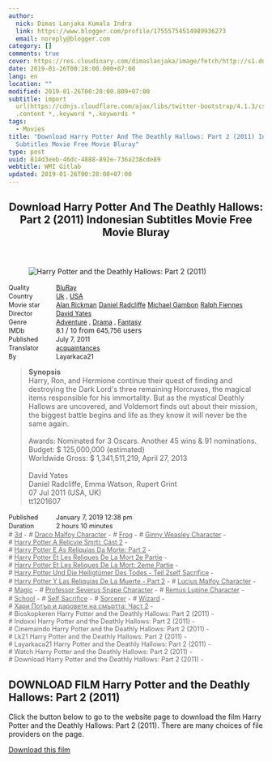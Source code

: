 ```yaml
---
author:
  nick: Dimas Lanjaka Kumala Indra
  link: https://www.blogger.com/profile/17555754514989936273
  email: noreply@blogger.com
category: []
comments: true
cover: https://res.cloudinary.com/dimaslanjaka/image/fetch/http://s1.dunia21.org/wp-content/uploads/2015/12/film-harry-potter-and-the-deathly-hallows-part-2-2011.jpg
date: 2019-01-26T00:28:00.000+07:00
lang: en
location: ""
modified: 2019-01-26T00:28:00.809+07:00
subtitle: import
  url(https://cdnjs.cloudflare.com/ajax/libs/twitter-bootstrap/4.1.3/css/bootstrap.min.css);
  .content *,.keyword *,.keywords *
tags:
  - Movies
title: "Download Harry Potter And The Deathly Hallows: Part 2 (2011) Indonesian
  Subtitles Movie Free Movie Bluray"
type: post
uuid: 814d3eeb-46dc-4888-892e-736a238cde89
webtitle: WMI Gitlab
updated: 2019-01-26T00:28:00+07:00
---
```


<div>  <style>  @import url("https://cdnjs.cloudflare.com/ajax/libs/twitter-bootstrap/4.1.3/css/bootstrap.min.css");  .content *,.keyword *,.keywords * { max-width:100%}  .keywords h3 { margin-right: 15px; color: #666 }   .keywords h3::before { content: "#"; }  .keywords h3::after { content: "-"; }  .content h3 { display: inline-block; }  .keywords h3 { display: block }  .content-wrapper {          position: relative      }      .content-wrapper::before {          background: -moz-linear-gradient(top, rgba(255, 255, 255, 0) 0, rgba(255, 255, 255, 1) 100%);          background: -webkit-linear-gradient(top, rgba(255, 255, 255, 0) 0, rgba(255, 255, 255, 1) 100%);          background: linear-gradient(to bottom, rgba(255, 255, 255, 0) 0, rgba(255, 255, 255, 1) 100%);          filter: progid: DXImageTransform.Microsoft.gradient(startColorstr='#00ffffff', endColorstr='#ffffff', GradientType=0);          bottom: 0;          left: 0;          position: absolute;          width: 100%;          color: #fff;          height: 50px;          /*content: '';*/          /*z-index: 3*/      }      .keywords h3 a {          color: #666      }      .content {          position: relative      }      .content h2,      .content h3 {          font-style: normal;          display: inline-block;          font-weight: 400;          margin: 0;          padding: 0;          font-size: 90%      }      .content-media,      .show-more {          font-size: 80%      }      .content h2 {          width: 90px      }      .content-poster {          margin-bottom: 10px      }  </style>  <article class="post"><header class="post-header"><h1 for="title"> <span class="notranslate"> Download Harry Potter And The Deathly Hallows: Part 2 (2011) Indonesian Subtitles Movie Free Movie Bluray</span> </h1></header><div class="content-wrapper" id="movie-detail"><div class="row toggle-more">  <div class="col-xs-2 content-poster"><figure><img src="https://res.cloudinary.com/dimaslanjaka/image/fetch/http://s1.dunia21.org/wp-content/uploads/2015/12/film-harry-potter-and-the-deathly-hallows-part-2-2011.jpg" alt="Harry Potter and the Deathly Hallows: Part 2 (2011)" title="Watch Harry Potter and the Deathly Hallows: Part 2 (2011) Indonesian Subtitles Streaming Movie Free Download Online" class="img-thumbnail"></figure></div>  <div class="col-xs-10 content">  <div>  <h2> <span class="notranslate"> Quality</span> </h2>  <h3> <span class="notranslate"> <a href="http://web-manajemen.blogspot.com/p/search.html?q=quality%20bluray" title="List of the latest and most complete films on BluRay quality">BluRay</a></span> </h3>  </div>  <div>  <h2> <span class="notranslate"> Country</span> </h2>  <h3> <span class="notranslate"> <a href="http://web-manajemen.blogspot.com/p/search.html?q=country%20uk" title="List of the latest and most complete films made by Uk">Uk</a> , <a href="http://web-manajemen.blogspot.com/p/search.html?q=country%20usa" title="List of the latest and most complete films made in the USA">USA</a></span> </h3>  </div>  <div>  <h2> <span class="notranslate"> Movie star</span> </h2>  <h3> <span class="notranslate"> <a href="http://web-manajemen.blogspot.com/p/search.html?q=artist%20alan%20rickman">Alan Rickman</a></span> </h3>  <h3> <span class="notranslate"> <a href="http://web-manajemen.blogspot.com/p/search.html?q=artist%20daniel%20radcliffe">Daniel Radcliffe</a></span> </h3>  <h3> <span class="notranslate"> <a href="http://web-manajemen.blogspot.com/p/search.html?q=artist%20michael%20gambon">Michael Gambon</a></span> </h3>  <h3> <span class="notranslate"> <a href="http://web-manajemen.blogspot.com/p/search.html?q=artist%20ralph%20fiennes">Ralph Fiennes</a></span> </h3>  </div>  <div>  <h2> <span class="notranslate"> Director</span> </h2>  <h3> <span class="notranslate"> <a href="http://web-manajemen.blogspot.com/p/search.html?q=director%20david%20yates">David Yates</a></span> </h3>  </div>  <div>  <h2> <span class="notranslate"> Genre</span> </h2>  <h3> <span class="notranslate"> <a href="http://web-manajemen.blogspot.com/p/search.html?q=genre%20adventure" title="List of the latest and most complete films Genres">Adventure</a> , <a href="http://web-manajemen.blogspot.com/p/search.html?q=genre%20drama" title="List of the latest and most complete films Genres">Drama</a> , <a href="http://web-manajemen.blogspot.com/p/search.html?q=genre%20fantasy" title="List of the latest and most complete films Genres">Fantasy</a></span> </h3>  </div>  <div>  <h2> <span class="notranslate"> IMDb</span> </h2>  <h3> <span class="notranslate"> 8.1</span> </h3> <span class="notranslate"> /</span> <h3> <span class="notranslate"> 10</span> </h3> <span class="notranslate"> from</span> <h3> <span class="notranslate"> 645,756</span> </h3> <span class="notranslate"> users</span> </div>  <div>  <h2> <span class="notranslate"> Published</span> </h2>  <h3> <span class="notranslate"> July 7, 2011</span> </h3>  </div>  <div>  <h2> <span class="notranslate"> Translator</span> </h2>  <h3> <span class="notranslate"> <a href="http://web-manajemen.blogspot.com/p/search.html?q=translator%20pein%20akatsuki">acquaintances</a></span> </h3>  </div>  <div>  <h2> <span class="notranslate"> By</span> </h2>  <h3> <span class="notranslate"> Layarkaca21</span> </h3>  </div>  <blockquote> <span class="notranslate"> <strong>Synopsis</strong></span> <br><span class="notranslate"> Harry, Ron, and Hermione continue their quest of finding and destroying the Dark Lord's three remaining Horcruxes, the magical items responsible for his immortality.</span> <span class="notranslate"> But as the mystical Deathly Hallows are uncovered, and Voldemort finds out about their mission, the biggest battle begins and life as they know it will never be the same again.</span> <br><br><span class="notranslate"> Awards: Nominated for 3 Oscars. Another 45 wins &amp; 91 nominations.</span> <br><span class="notranslate"> Budget: $ 125,000,000 (estimated)</span> <br><span class="notranslate"> Worldwide Gross: $ 1,341,511,219, April 27, 2013</span> <br><span><br></span> <span class="notranslate"> <span>David Yates</span></span> <span><br></span> <span class="notranslate"> <span>Daniel Radcliffe, Emma Watson, Rupert Grint</span></span> <span><br></span> <span class="notranslate"> <span>07 Jul 2011 (USA, UK)</span></span> <span><br></span> <span class="notranslate"> <span>tt1201607</span></span> <span><br></span> </blockquote>  <div>  <h2> <span class="notranslate"> Published</span> </h2>  <h3> <span class="notranslate"> January 7, 2019 12:38 pm</span> </h3>  </div>  <div>  <h2> <span class="notranslate"> Duration</span> </h2>  <h3> <span class="notranslate"> 2 hours 10 minutes</span> </h3>  </div>  <div class="keywords">  <h3> <span class="notranslate"> <a href="http://web-manajemen.blogspot.com/p/search.html?q=tag%203d">3d</a></span> </h3>  <h3> <span class="notranslate"> <a href="http://web-manajemen.blogspot.com/p/search.html?q=tag%20draco%20malfoy%20character">Draco Malfoy Character</a></span> </h3>  <h3> <span class="notranslate"> <a href="http://web-manajemen.blogspot.com/p/search.html?q=tag%20frog">Frog</a></span> </h3>  <h3> <span class="notranslate"> <a href="http://web-manajemen.blogspot.com/p/search.html?q=tag%20ginny%20weasley%20character">Ginny Weasley Character</a></span> </h3>  <h3> <span class="notranslate"> <a href="http://web-manajemen.blogspot.com/p/search.html?q=tag%20harry%20potter%20a%20relikvie%20smrti%20cast%202">Harry Potter A Relicvie Smrti: Cást 2</a></span> </h3>  <h3> <span class="notranslate"> <a href="http://web-manajemen.blogspot.com/p/search.html?q=tag%20harry%20potter%20e%20as%20reliquias%20da%20morte%20parte%202">Harry Potter E As Relíquias Da Morte: Part 2</a></span> </h3>  <h3> <span class="notranslate"> <a href="http://web-manajemen.blogspot.com/p/search.html?q=tag%20harry%20potter%20et%20les%20reliques%20de%20la%20mort%202e%20partie">Harry Potter Et Les Reliques De La Mort 2e Partie</a></span> </h3>  <h3> <span class="notranslate"> <a href="http://web-manajemen.blogspot.com/p/search.html?q=tag%20harry%20potter%20et%20les%20reliques%20de%20la%20mort%202eme%20partie">Harry Potter Et Les Reliques De La Mort: 2eme Partie</a></span> </h3>  <h3> <span class="notranslate"> <a href="http://web-manajemen.blogspot.com/p/search.html?q=tag%20harry%20potter%20und%20die%20heiligtumer%20des%20todes%20teil%202self%20sacrifice">Harry Potter Und Die Heiligtümer Des Todes - Teil 2self Sacrifice</a></span> </h3>  <h3> <span class="notranslate"> <a href="http://web-manajemen.blogspot.com/p/search.html?q=tag%20harry%20potter%20y%20las%20reliquias%20de%20la%20muerte%20parte%202">Harry Potter Y Las Reliquias De La Muerte - Part 2</a></span> </h3>  <h3> <span class="notranslate"> <a href="http://web-manajemen.blogspot.com/p/search.html?q=tag%20lucius%20malfoy%20character">Lucius Malfoy Character</a></span> </h3>  <h3> <span class="notranslate"> <a href="http://web-manajemen.blogspot.com/p/search.html?q=tag%20magic">Magic</a></span> </h3>  <h3> <span class="notranslate"> <a href="http://web-manajemen.blogspot.com/p/search.html?q=tag%20professor%20severus%20snape%20character">Professor Severus Snape Character</a></span> </h3>  <h3> <span class="notranslate"> <a href="http://web-manajemen.blogspot.com/p/search.html?q=tag%20remus%20lupin%20character">Remus Lupine Character</a></span> </h3>  <h3> <span class="notranslate"> <a href="http://web-manajemen.blogspot.com/p/search.html?q=tag%20school">School</a></span> </h3>  <h3> <span class="notranslate"> <a href="http://web-manajemen.blogspot.com/p/search.html?q=tag%20self%20sacrifice">Self Sacrifice</a></span> </h3>  <h3> <span class="notranslate"> <a href="http://web-manajemen.blogspot.com/p/search.html?q=tag%20sorcerer">Sorcerer</a></span> </h3>  <h3> <span class="notranslate"> <a href="http://web-manajemen.blogspot.com/p/search.html?q=tag%20wizard">Wizard</a></span> </h3>  <h3> <span class="notranslate"> <a href="http://web-manajemen.blogspot.com/p/search.html?q=tag%20%D1%85%D0%B0%D1%80%D0%B8%20%D0%BF%D0%BE%D1%82%D1%8A%D1%80%20%D0%B8%20%D0%B4%D0%B0%D1%80%D0%BE%D0%B2%D0%B5%D1%82%D0%B5%20%D0%BD%D0%B0%20%D1%81%D0%BC%D1%8A%D1%80%D1%82%D1%82%D0%B0%20%D1%87%D0%B0%D1%81%D1%82%202">Хари Потър и даровете на смъртта: Част 2</a></span> </h3>  <h3> <span class="notranslate"> Bioskopkeren Harry Potter and the Deathly Hallows: Part 2 (2011)</span> </h3>  <h3> <span class="notranslate"> Indoxxi Harry Potter and the Deathly Hallows: Part 2 (2011)</span> </h3>  <h3> <span class="notranslate"> Cinemaindo Harry Potter and the Deathly Hallows: Part 2 (2011)</span> </h3>  <h3> <span class="notranslate"> Lk21 Harry Potter and the Deathly Hallows: Part 2 (2011)</span> </h3>  <h3> <span class="notranslate"> Layarkaca21 Harry Potter and the Deathly Hallows: Part 2 (2011)</span> </h3>  <h3> <span class="notranslate"> Watch Harry Potter and the Deathly Hallows: Part 2 (2011)</span> </h3>  <h3> <span class="notranslate"> Download Harry Potter and the Deathly Hallows: Part 2 (2011)</span> </h3>  </div>  </div>  </div></div></article><div class="download-movie" id="download-movie">  <h2> <span class="notranslate"> DOWNLOAD FILM Harry Potter and the Deathly Hallows: Part 2 (2011)</span> </h2>  <p> <span class="notranslate"> Click the button below to go to the website page to download the film Harry Potter and the Deathly Hallows: Part 2 (2011).</span> <span class="notranslate"> There are many choices of file providers on the page.</span> </p> <a href="https://web-manajemen.blogspot.com/p/redirect.html?url=aHR0cDovL2RsLmxheWFya2FjYTIxLnZpcC9nZXQvaGFycnktcG90dGVyLWFuZC10aGUtZGVhdGhseS1oYWxsb3dzLXBhcnQtMi0yMDEx" target="_blank" class="btn btn-success"><i class="fa-download"></i></a> <span class="notranslate"> <a href="https://web-manajemen.blogspot.com/p/redirect.html?url=aHR0cDovL2RsLmxheWFya2FjYTIxLnZpcC9nZXQvaGFycnktcG90dGVyLWFuZC10aGUtZGVhdGhseS1oYWxsb3dzLXBhcnQtMi0yMDEx" target="_blank" class="btn btn-success">Download this film</a></span> <a href="http://web-manajemen.blogspot.com/p/search.html?q=petunjuk%20cara%20download%20film" target="_blank" class="btn btn-default" style="display:none"><i class="fa-info-circled"></i></a> <span class="notranslate"> <a href="http://web-manajemen.blogspot.com/p/search.html?q=petunjuk%20cara%20download%20film" target="_blank" class="btn btn-default" style="display:none">Instructions for Downloading</a></span> </div>  </div>  <script src="https://codepen.io/dimaslanjaka/pen/aQRrbR.js"></script>  <script>document.querySelectorAll("pre,code");
  pretext.forEach(function (el) {
    el.classList.toggle("notranslate", true);
  });</script><script>document.querySelectorAll("pre,code");
  pretext.forEach(function (el) {
    el.classList.toggle("notranslate", true);
  });</script>